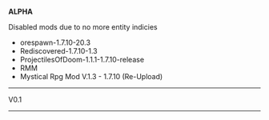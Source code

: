 **ALPHA**

Disabled mods due to no more entity indicies

* orespawn-1.7.10-20.3
* Rediscovered-1.7.10-1.3
* ProjectilesOfDoom-1.1.1-1.7.10-release
* RMM
* Mystical Rpg Mod V.1.3 - 1.7.10 (Re-Upload)

---------------------------------------------------------------------------------

V0.1

---------------------------------------------------------------------------------
